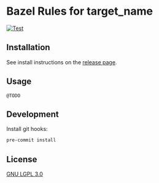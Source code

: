 # Bazel Rules for target_name

[![Test](https://github.com/bzlparty/project_name/actions/workflows/test.yaml/badge.svg?branch=main&event=push)](https://github.com/bzlparty/project_name/actions/workflows/test.yaml)

## Installation

See install instructions on the [release page](https://github.com/bzlparty/project_name/releases).

## Usage

```
@TODO
```

## Development

Install git hooks:

```bash
pre-commit install
```

## License

[GNU LGPL 3.0](/LICENSE)
